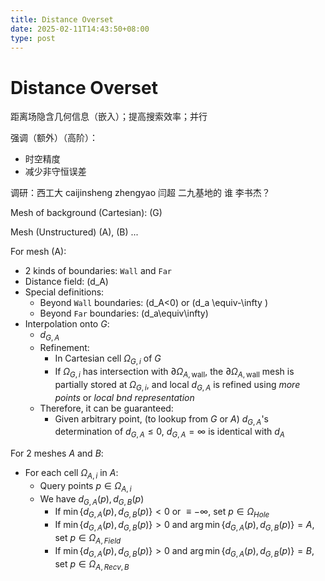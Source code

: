 ```yaml
---
title: Distance Overset
date: 2025-02-11T14:43:50+08:00
type: post
---
```


# Distance Overset

距离场隐含几何信息（嵌入）；提高搜索效率；并行

强调（额外）（高阶）：
- 时空精度
- 减少非守恒误差

调研：西工大 caijinsheng zhengyao 
    闫超
    二九基地的 谁
    李书杰？

Mesh of background (Cartesian): \(G\)

Mesh (Unstructured) \(A\), \(B\) ...

For mesh \(A\):

- 2 kinds of boundaries: `Wall` and `Far`
- Distance field: \(d_A\)
- Special definitions:
  - Beyond `Wall` boundaries: \(d_A<0\) or \(d_a \equiv-\infty \)
  - Beyond `Far` boundaries: \(d_a\equiv\infty\)
- Interpolation onto $G$:
  - $d_{G,A}$
  - Refinement:
    - In Cartesian cell $\Omega_{G,i}$ of $G$
    - If $\Omega_{G,i}$ has intersection with $\partial \Omega_{A,\text{wall}}$, the $\partial \Omega_{A,\text{wall}}$ mesh is partially stored at $\Omega_{G,i}$, and local $d_{G,A}$ is refined using *more points* or *local bnd representation*
  - Therefore, it can be guaranteed:
    - Given arbitrary point, (to lookup from $G$ or $A$) $d_{G,A}$'s determination of $d_{G,A}\leq0$, $d_{G,A}=\infty$ is identical with $d_A$


For 2 meshes $A$ and $B$:

- For each cell $\Omega_{A,i}$ in $A$:
  - Query points $p \in \Omega_{A,i}$
  - We have $d_{G,A}(p),d_{G,B}(p)$
    - If $\min\{d_{G,A}(p),d_{G,B}(p)\} < 0 \text{ or } \equiv -\infty$, set $p\in\Omega_{Hole}$
    - If $\min\{d_{G,A}(p),d_{G,B}(p)\} > 0$ and $\arg\min\{d_{G,A}(p),d_{G,B}(p)\} = A$, set $p\in\Omega_{A,Field}$
    - If $\min\{d_{G,A}(p),d_{G,B}(p)\} > 0$ and $\arg\min\{d_{G,A}(p),d_{G,B}(p)\} = B$, set $p\in\Omega_{A,Recv,B}$




